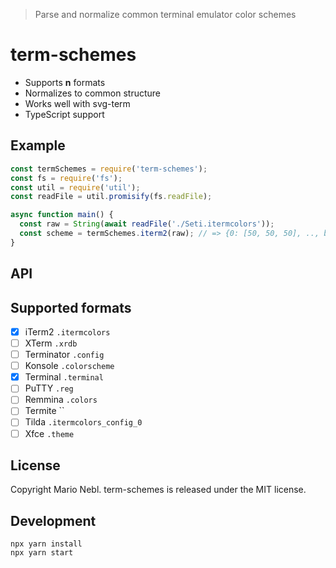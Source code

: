> Parse and normalize common terminal emulator color schemes

# term-schemes

* Supports **n** formats
* Normalizes to common structure
* Works well with svg-term
* TypeScript support

## Example

```js
const termSchemes = require('term-schemes');
const fs = require('fs');
const util = require('util');
const readFile = util.promisify(fs.readFile);

async function main() {
  const raw = String(await readFile('./Seti.itermcolors'));
  const scheme = termSchemes.iterm2(raw); // => {0: [50, 50, 50], .., background: [17, 18, 19]}
}

```

## API

## Supported formats

* [x] iTerm2 `.itermcolors`
* [ ] XTerm `.xrdb`
* [ ] Terminator `.config`
* [ ] Konsole `.colorscheme`
* [x] Terminal `.terminal`
* [ ] PuTTY `.reg`
* [ ] Remmina `.colors`
* [ ] Termite ``
* [ ] Tilda `.itermcolors_config_0`
* [ ] Xfce `.theme`

## License

Copyright Mario Nebl. term-schemes is released under the MIT license.

## Development

```
npx yarn install
npx yarn start
```
